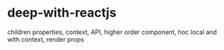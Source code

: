 # deep-with-reactjs
 children properties, context, API, higher order component, hoc local and with context, render props
